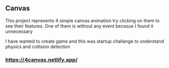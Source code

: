 ## Canvas

This project represents 4 simple canvas animation try clicking on them to see their features. One of them is without any event becasue I found it unnecessary

I have wanted to create game and this was startup challange to understand physics and collision detection

### https://4canvas.netlify.app/
